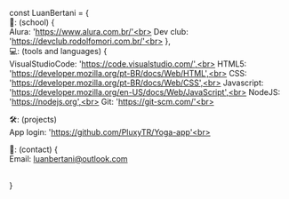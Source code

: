 const LuanBertani = {<br>
  🏢: (school) {<br>
    Alura: 'https://www.alura.com.br/'<br>
    Dev club: 'https://devclub.rodolfomori.com.br/'<br>
  },<br>
  💻: (tools and languages) {<br>
    VisualStudioCode:  'https://code.visualstudio.com/',<br>
    HTML5:  'https://developer.mozilla.org/pt-BR/docs/Web/HTML',<br>
    CSS:  'https://developer.mozilla.org/pt-BR/docs/Web/CSS',<br>
    Javascript:  'https://developer.mozilla.org/en-US/docs/Web/JavaScript',<br>
    NodeJS: 'https://nodejs.org',<br>
    Git:  'https://git-scm.com/'<br>
    
  🛠️: (projects)<br>
  App login:  'https://github.com/PluxyTR/Yoga-app'<br>
  
 📧: (contact)  {<br>
 Email:  luanbertani@outlook.com
 
  <br>   
 }
